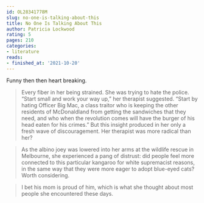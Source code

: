 ```yaml
---
id: OL28341778M
slug: no-one-is-talking-about-this
title: No One Is Talking About This
author: Patricia Lockwood
rating: 5
pages: 210
categories:
- literature
reads:
- finished_at: '2021-10-20'
---
```

Funny then then heart breaking.

> Every fiber in her being strained. She was trying to hate the police. “Start small and work your way up,” her therapist suggested. “Start by hating Officer Big Mac, a class traitor who is keeping the other residents of McDonaldland from getting the sandwiches that they need, and who when the revolution comes will have the burger of his head eaten for his crimes.” But this insight produced in her only a fresh wave of discouragement. Her therapist was more radical than her?

> As the albino joey was lowered into her arms at the wildlife rescue in Melbourne, she experienced a pang of distrust: did people feel more connected to this particular kangaroo for white supremacist reasons, in the same way that they were more eager to adopt blue-eyed cats? Worth considering.

> I bet his mom is proud of him, which is what she thought about most people she encountered these days.
